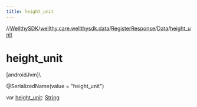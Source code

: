 ```yaml
---
title: height_unit
---
```

//[WellthySDK](../../../../index.html)/[wellthy.care.wellthysdk.data](../../index.html)/[RegisterResponse](../index.html)/[Data](index.html)/[height_unit](height_unit.html)



# height_unit



[androidJvm]\




@SerializedName(value = "height_unit")



var [height_unit](height_unit.html): [String](https://kotlinlang.org/api/latest/jvm/stdlib/kotlin/-string/index.html)




